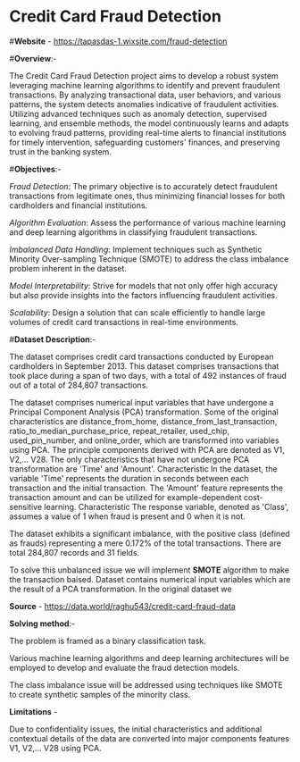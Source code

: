 # Credit Card Fraud Detection 

#**Website** - https://tapasdas-1.wixsite.com/fraud-detection

#**Overview**:- 

The Credit Card Fraud Detection project aims to develop a robust system leveraging machine learning algorithms to identify and prevent fraudulent transactions. By analyzing transactional data, user behaviors, and various patterns, the system detects anomalies indicative of fraudulent activities. Utilizing advanced techniques such as anomaly detection, supervised learning, and ensemble methods, the model continuously learns and adapts to evolving fraud patterns, providing real-time alerts to financial institutions for timely intervention, safeguarding customers' finances, and preserving trust in the banking system.

#**Objectives**:-

*Fraud Detection*: The primary objective is to accurately detect fraudulent transactions from legitimate ones, thus minimizing financial losses for both cardholders and financial institutions.

*Algorithm Evaluation*: Assess the performance of various machine learning and deep learning algorithms in classifying fraudulent transactions.

*Imbalanced Data Handling*: Implement techniques such as Synthetic Minority Over-sampling Technique (SMOTE) to address the class imbalance problem inherent in the dataset.

*Model Interpretability*: Strive for models that not only offer high accuracy but also provide insights into the factors influencing fraudulent activities.

*Scalability*: Design a solution that can scale efficiently to handle large volumes of credit card transactions in real-time environments.

#**Dataset Description**:-

The dataset comprises credit card transactions conducted by European cardholders in September 2013. This dataset comprises transactions that took place during a span of two days, with a total of 492 instances of fraud out of a total of 284,807 transactions.

The dataset comprises numerical input variables that have undergone a Principal Component Analysis (PCA) transformation. Some of the original characteristics are distance_from_home, distance_from_last_transaction, ratio_to_median_purchase_price, repeat_retailer, used_chip, used_pin_number, and online_order, which are transformed into variables using PCA. The principle components derived with PCA are denoted as V1, V2,... V28. The only characteristics that have not undergone PCA transformation are 'Time' and 'Amount'. Characteristic In the dataset, the variable 'Time' represents the duration in seconds between each transaction and the initial transaction. The 'Amount' feature represents the transaction amount and can be utilized for example-dependent cost-sensitive learning. Characteristic The response variable, denoted as 'Class', assumes a value of 1 when fraud is present and 0 when it is not.

The dataset exhibits a significant imbalance, with the positive class (defined as frauds) representing a mere 0.172% of the total transactions. There are total 284,807 records and 31 fields.

To solve this unbalanced issue we will implement **SMOTE** algorithm to make the transaction baised. Dataset contains numerical input variables which are the result of a PCA transformation. In the original dataset we

**Source** - https://data.world/raghu543/credit-card-fraud-data

**Solving method**:-

The problem is framed as a binary classification task.

Various machine learning algorithms and deep learning architectures will be employed to develop and evaluate the fraud detection models.

The class imbalance issue will be addressed using techniques like SMOTE to create synthetic samples of the minority class.

**Limitations** - 

Due to confidentiality issues, the initial characteristics and additional contextual details of the data are converted into major components features V1, V2,... V28 using PCA.
